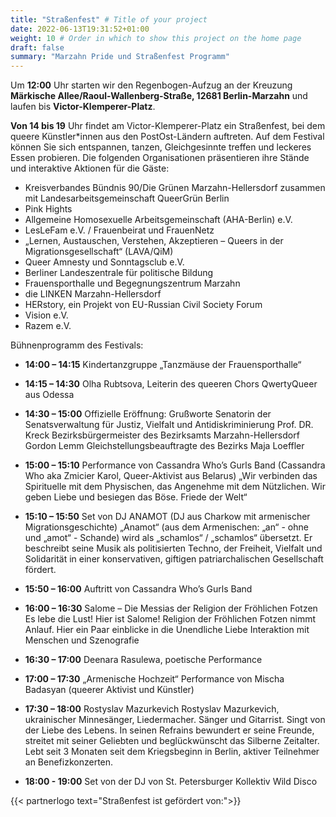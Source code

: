 ```yaml
---
title: "Straßenfest" # Title of your project
date: 2022-06-13T19:31:52+01:00
weight: 10 # Order in which to show this project on the home page
draft: false
summary: "Marzahn Pride und Straßenfest Programm"
---
```


Um **12:00** Uhr starten wir den Regenbogen-Aufzug an der Kreuzung **Märkische Allee/Raoul-Wallenberg-Straße, 12681 Berlin-Marzahn** und laufen bis **Victor-Klemperer-Platz**.

**Von 14 bis 19** Uhr findet am Victor-Klemperer-Platz ein Straßenfest, bei dem queere Künstler\*innen aus den PostOst-Ländern auftreten. Auf dem Festival können Sie sich entspannen, tanzen, Gleichgesinnte treffen und leckeres Essen probieren. Die folgenden Organisationen präsentieren ihre Stände und interaktive Aktionen für die Gäste:

* Kreisverbandes Bündnis 90/Die Grünen Marzahn-Hellersdorf zusammen mit Landesarbeitsgemeinschaft QueerGrün Berlin
* Pink Hights
* Allgemeine Homosexuelle Arbeitsgemeinschaft (AHA-Berlin) e.V.
* LesLeFam e.V. / Frauenbeirat und FrauenNetz
* „Lernen, Austauschen, Verstehen, Akzeptieren – Queers in der Migrationsgesellschaft“ (LAVA/QiM)
* Queer Amnesty und Sonntagsclub e.V.
* Berliner Landeszentrale für politische Bildung
* Frauensporthalle und Begegnungszentrum Marzahn
* die LINKEN Marzahn-Hellersdorf
* HERstory, ein Projekt von EU-Russian Civil Society Forum
* Vision e.V.
* Razem e.V.

Bühnenprogramm des Festivals:

* **14:00 – 14:15** Kindertanzgruppe „Tanzmäuse der Frauensporthalle“

* **14:15 – 14:30** Olha Rubtsova, Leiterin des queeren Chors QwertyQueer aus Odessa

* **14:30 – 15:00** Offizielle Eröffnung: Grußworte
Senatorin der Senatsverwaltung für Justiz, Vielfalt und Antidiskriminierung Prof. DR. Kreck
Bezirksbürgermeister des Bezirksamts Marzahn-Hellersdorf Gordon Lemm Gleichstellungsbeauftragte des Bezirks Maja Loeffler

* **15:00 – 15:10** Performance von Cassandra Who’s Gurls Band (Cassandra Who aka Zmicier Karol, Queer-Aktivist aus Belarus)
„Wir verbinden das Spirituelle mit dem Physischen, das Angenehme mit dem Nützlichen. Wir geben Liebe und besiegen das Böse. Friede der Welt“

* **15:10 – 15:50** Set von DJ ANAMOT (DJ aus Charkow mit armenischer Migrationsgeschichte)
 „Anamot“ (aus dem Armenischen: „an“ - ohne und „amot“ - Schande) wird als „schamlos“ / „schamlos“ übersetzt. Er beschreibt seine Musik als politisierten Techno, der Freiheit, Vielfalt und Solidarität in einer konservativen, giftigen patriarchalischen Gesellschaft fördert.

* **15:50 – 16:00** Auftritt von Cassandra Who’s Gurls Band

* **16:00 – 16:30** Salome – Die Messias der Religion der Fröhlichen Fotzen
Es lebe die Lust! Hier ist Salome! Religion der Fröhlichen Fotzen nimmt Anlauf. Hier ein Paar einblicke in die Unendliche Liebe Interaktion mit Menschen und Szenografie

* **16:30 – 17:00** Deenara Rasulewa, poetische Performance

* **17:00 – 17:30** „Armenische Hochzeit“ Performance von Mischa Badasyan (queerer Aktivist und Künstler)

* **17:30 – 18:00** Rostyslav Mazurkevich
Rostyslav Mazurkevich, ukrainischer Minnesänger, Liedermacher. Sänger und Gitarrist. Singt von der Liebe des Lebens. In seinen Refrains bewundert er seine Freunde, streitet mit seiner Geliebten und beglückwünscht das Silberne Zeitalter. Lebt seit 3 Monaten seit dem Kriegsbeginn in Berlin, aktiver Teilnehmer an Benefizkonzerten.

* **18:00 - 19:00** Set von der DJ von St. Petersburger Kollektiv Wild Disco


{{< partnerlogo text="Straßenfest ist gefördert von:">}}






